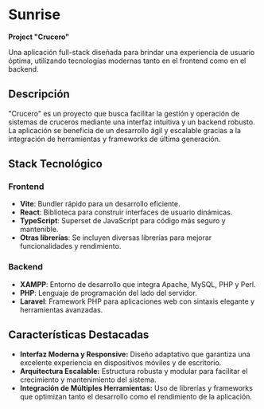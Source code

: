 # Sunrise

**Project "Crucero"**

Una aplicación full-stack diseñada para brindar una experiencia de usuario óptima, utilizando tecnologías modernas tanto en el frontend como en el backend.

## Descripción

"Crucero" es un proyecto que busca facilitar la gestión y operación de sistemas de cruceros mediante una interfaz intuitiva y un backend robusto. La aplicación se beneficia de un desarrollo ágil y escalable gracias a la integración de herramientas y frameworks de última generación.

## Stack Tecnológico

### Frontend
- **Vite**: Bundler rápido para un desarrollo eficiente.
- **React**: Biblioteca para construir interfaces de usuario dinámicas.
- **TypeScript**: Superset de JavaScript para código más seguro y mantenible.
- **Otras librerías**: Se incluyen diversas librerías para mejorar funcionalidades y rendimiento.

### Backend
- **XAMPP**: Entorno de desarrollo que integra Apache, MySQL, PHP y Perl.
- **PHP**: Lenguaje de programación del lado del servidor.
- **Laravel**: Framework PHP para aplicaciones web con sintaxis elegante y herramientas avanzadas.

## Características Destacadas

- **Interfaz Moderna y Responsive:** Diseño adaptativo que garantiza una excelente experiencia en dispositivos móviles y de escritorio.
- **Arquitectura Escalable:** Estructura robusta y modular para facilitar el crecimiento y mantenimiento del sistema.
- **Integración de Múltiples Herramientas:** Uso de librerías y frameworks que optimizan tanto el desarrollo como el rendimiento de la aplicación.
